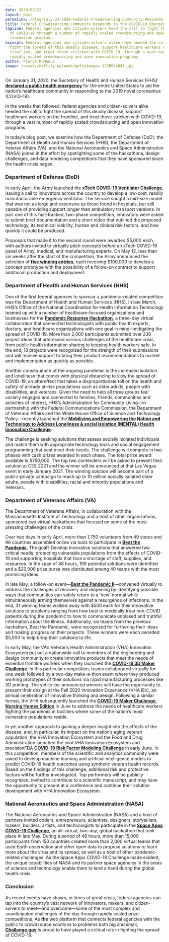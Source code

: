 ```yaml
---
date: 2020/07/22
layout: post
permalink: /blog/july-22-2020-Federal-Crowdsourcing-Community-Responds-to-the-COVID-19-Emergency/
title: Federal Crowdsourcing Community Responds to the COVID-19 Emergency
tagline: Federal agencies and citizen-solvers heed the call to fight the spread
  of COVID-19 through a number of rapidly scaled crowdsourcing and open
  innovation programs.
excerpt: Federal agencies and citizen-solvers alike have heeded the call to
  fight the spread of this deadly disease, support healthcare workers on the
  frontline, and treat those stricken with COVID-19, through a vast number of
  rapidly scaled crowdsourcing and open innovation programs.
author: Pierce McManus
image: /assets/netlify-uploads/gettyimages-1220844647.jpg
---
```

On January 31, 2020, the Secretary of Health and Human Services (HHS) **[declared a public health emergency](https://www.hhs.gov/about/news/2020/01/31/secretary-azar-declares-public-health-emergency-us-2019-novel-coronavirus.html)** for the entire United States to aid the nation’s healthcare community in responding to the 2019 novel coronavirus (COVID-19).

In the weeks that followed, federal agencies and citizen-solvers alike heeded the call to fight the spread of this deadly disease, support healthcare workers on the frontline, and treat those stricken with COVID-19, through a vast number of rapidly scaled crowdsourcing and open innovation programs.

In today’s blog post, we examine how the Department of Defense (DoD), the Department of Health and Human Services (HHS), the Department of Veteran Affairs (VA), and the National Aeronautics and Space Administration (NASA) joined in the effort by spotlighting some of the hackathons, design challenges, and data modeling competitions that they have sponsored since the health crisis began.

### Department of Defense (DoD)

In early April, the Army launched the **[xTech COVID-19 Ventilator Challenge](https://www.arl.army.mil/xtechsearch/competitions/covid-19-ventilator-challenge.html)**, issuing a call to innovators across the country to develop a low-cost, readily manufacturable emergency ventilator. The service sought a mid-size model that was not as large and expensive as those found in hospitals, but still capable of providing support longer than ambulatory transport versions. In part one of this fast-tracked, two-phase competition, innovators were asked to submit brief documentation and a short video that outlined the proposed technology, its technical viability, human and clinical risk factors, and how quickly it could be produced.

Proposals that made it to the second round were awarded $5,000 each, with authors invited to virtually pitch concepts before an xTech COVID-19 panel of Army, medical, and manufacturing experts. On May 12, less than six weeks after the start of the competition, the Army announced the selection of **[five winning entries](https://www.arl.army.mil/xtechsearch/competitions/covid-19-ventilator-challenge.html)**, each receiving $100,000 to develop a concept prototype with the possibility of a follow-on contract to support additional production and deployment.

### Department of Health and Human Services (HHS)

One of the first federal agencies to sponsor a pandemic-related competition was the Department of Health and Human Services (HHS). In late March, HHS’s Office of the National Coordination for Health Information Technology teamed up with a number of healthcare-focused organizations and businesses for the **[Pandemic Response Hackathon](https://datavant.com/pandemic-response-hackathon/)**, a three-day virtual collaboration that connected technologists with public health experts, doctors, and healthcare organizations with one goal in mind—mitigating the spread of COVID-19. More than 2,000 participants submitted over 230 project ideas that addressed various challenges of the healthcare crisis, from public health information sharing to keeping health workers safe. In the end, 18 projects were recognized for the strength of their submissions and will receive support to bring their product recommendations to market and implementation as quickly as possible.

Another consequence of the ongoing pandemic is the increased isolation and loneliness that comes with physical distancing to slow the spread of COVID-19, an aftereffect that takes a disproportionate toll on the health and safety of already at-risk populations such as older adults, people with disabilities, and veterans. Given the need to help all three groups feel socially engaged and connected to families, friends, communities and activities of interest, HHS’s Administration for Community Living—in partnership with the Federal Communications Commission, the Department of Veterans Affairs and the White House Office of Science and Technology Policy—recently launched the **[Mobilizing and Empowering the Nation and Technology to Address Loneliness & social isolation (MENTAL) Health Innovation Challenge](https://www.challenge.gov/challenge/MENTAL-health-social-isolation-challenge/)**.

The challenge is seeking solutions that assess socially isolated individuals and match them with appropriate technology tools and social engagement programming that best meet their needs. The challenge will compete in two phases with cash prizes awarded in each phase. The total prize award available is $750,000. The top two contenders will be asked to present their solution at CES 2021 and the winner will be announced at that Las Vegas event in early January 2021. The winning solution will become part of a public-private campaign to reach up to 10 million socially isolated older adults, people with disabilities, racial and minority populations and Veterans.

### Department of Veterans Affairs (VA)

The Department of Veterans Affairs, in collaboration with the Massachusetts Institute of Technology and a host of other organizations, sponsored two virtual hackathons that focused on some of the most pressing challenges of the crisis.

Over two days in early April, more than 1,750 volunteers from 49 states and 96 countries assembled online via tools to participate in **[Beat the Pandemic](https://covid19challenge.mit.edu/beat-the-pandemic/)**. The goal? Develop innovative solutions that answered two critical needs: protecting vulnerable populations from the effects of COVID-19 and supporting hospitals that face a shortage of staff, supplies, and resources. In the span of 48 hours, 199 potential solutions were identified and a $20,000 prize purse was distributed among 40 teams with the most promising ideas.

In late May, a follow-on event—**[Beat the Pandemic II](https://covid19challenge.mit.edu/beat-the-pandemic-2/)**—convened virtually to address the challenges of recovery and reopening by identifying possible ways that communities can safely return to a ‘new’ normal while simultaneously arming themselves against a resurgence of infections. In the end, 31 winning teams walked away with $500 each for their innovative solutions to problems ranging from how best to medically treat non-COVID patients during the pandemic to how to communicate unbiased and truthful information about the illness. Additionally, six teams from the previous hackathon, Beat the Pandemic, were recognized for furthering their ideas and making progress on their projects. These winners were each awarded $5,000 to help bring their solutions to life.

In early May, the VA’s Veterans Health Administration (VHA) Innovation Ecosystem put out a nationwide call to members of the engineering and design community to create innovative products that meet the needs of essential frontline workers when they launched the **[COVID-19 3D Maker Challenge](https://www.covid19makerchallenge.com/)**. In this particular competition, teams collaborated virtually for one week followed by a two-day make-a-thon event where they produced working prototypes of their solutions via rapid manufacturing processes like 3D printing. The yet-to-be-announced winners will have the opportunity to present their design at the Fall 2020 Innovation Experience (VHA iEx), an annual celebration of innovative thinking and design. Following a similar format, the VHA subsequently launched the **[COVID-19 Maker Challenge, Nursing Homes Edition](https://www.covid19makerchallenge.com/nursing-home/assisted-living-challenge)** in June to address the needs of healthcare workers fighting the pandemic in facilities where some of the nation’s most vulnerable populations reside.

In yet another approach to gaining a deeper insight into the effects of the disease, and, in particular, its impact on the nation’s aging veteran population, the VHA Innovation Ecosystem and the Food and Drug Administration launched the joint VHA Innovation Ecosystem and precisionFDA **[COVID-19 Risk Factor Modeling Challenge](https://precision.fda.gov/challenges/11)** in early June. In this competition, members of the scientific and analytics community were asked to develop machine learning and artificial intelligence models to predict COVID-19 health outcomes using synthetic veteran health records. Based on the findings of this challenge, additional risk and protective factors will be further investigated. Top performers will be publicly recognized, invited to contribute to a scientific manuscript, and may have the opportunity to present at a conference and continue their solution development with VHA Innovation Ecosystem.

### National Aeronautics and Space Administration (NASA)

The National Aeronautics and Space Administration (NASA) and a host of partners invited coders, entrepreneurs, scientists, designers, storytellers, makers, builders, artists, and technologists to participate in the **[Space Apps COVID-19 Challenge](https://covid19.spaceappschallenge.org/)**, an all-virtual, two-day, global hackathon that took place in late May. During a period of 48 hours, more than 15,000 participants from 150 countries created more than 2,000 virtual teams that used Earth observation and other open data to propose solutions to learn more about the virus and its spread, as well as a host of other pandemic-related challenges. As the Space Apps COVID-19 Challenge made evident, the unique capabilities of NASA and its partner space agencies in the areas of science and technology enable them to lend a hand during the global health crisis.

### Conclusion

As recent events have shown, in times of great crisis, federal agencies can tap into the country’s vast network of innovators, makers, and citizen-solvers to meet—and overcome—some of the most complex and unanticipated challenges of the day through rapidly scaled prize competitions. As ***the*** web platform that connects federal agencies with the public to crowdsource solutions to problems both big and small, **[Challenge.gov](https://www.challenge.gov/)** is proud to have played a critical role in fighting the spread of COVID-19.